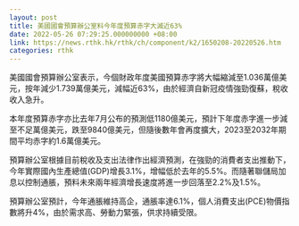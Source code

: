 ```yaml
---
layout: post
title: 美國國會預算辦公室料今年度預算赤字大減近63%
date: 2022-05-26 07:29:25.000000000 +08:00
link: https://news.rthk.hk/rthk/ch/component/k2/1650208-20220526.htm
categories: rthk
---
```


美國國會預算辦公室表示，今個財政年度美國預算赤字將大幅縮減至1.036萬億美元，按年減少1.739萬億美元，減幅近63%，由於經濟自新冠疫情強勁復蘇，稅收收入急升。

本年度預算赤字亦比去年7月公布的預測低1180億美元，預計下年度赤字進一步減至不足萬億美元，跌至9840億美元，但隨後數年會再度擴大，2023至2032年期間平均赤字約1.6萬億美元。

預算辦公室根據目前稅收及支出法律作出經濟預測，在強勁的消費者支出推動下，今年實際國內生產總值(GDP)增長3.1%，增幅低於去年的5.5%。而隨著聯儲局加息以控制通脹，預料未來兩年經濟增長速度將進一步回落至2.2%及1.5%。

預算辦公室預計，今年通脹維持高企，通脹率達6.1%，個人消費支出(PCE)物價指數將升4%，由於需求高、勞動力緊張，供求持續受限。
